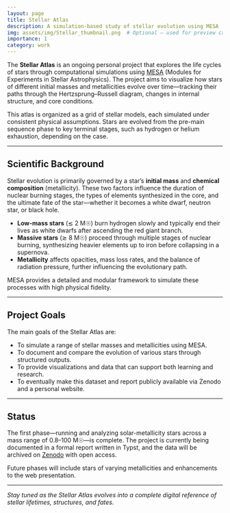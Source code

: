 ```yaml
---
layout: page
title: Stellar Atlas
description: A simulation-based study of stellar evolution using MESA
img: assets/img/Stellar_thumbnail.png  # Optional – used for preview cards, can be replaced later
importance: 1
category: work
---
```


The **Stellar Atlas** is an ongoing personal project that explores the life cycles of stars through computational simulations using [MESA](http://mesa.sourceforge.net) (Modules for Experiments in Stellar Astrophysics). The project aims to visualize how stars of different initial masses and metallicities evolve over time—tracking their paths through the Hertzsprung–Russell diagram, changes in internal structure, and core conditions.

This atlas is organized as a grid of stellar models, each simulated under consistent physical assumptions. Stars are evolved from the pre-main sequence phase to key terminal stages, such as hydrogen or helium exhaustion, depending on the case.

---

## Scientific Background

Stellar evolution is primarily governed by a star’s **initial mass** and **chemical composition** (metallicity). These two factors influence the duration of nuclear burning stages, the types of elements synthesized in the core, and the ultimate fate of the star—whether it becomes a white dwarf, neutron star, or black hole.

- **Low-mass stars** (≲ 2 M☉) burn hydrogen slowly and typically end their lives as white dwarfs after ascending the red giant branch.
- **Massive stars** (≳ 8 M☉) proceed through multiple stages of nuclear burning, synthesizing heavier elements up to iron before collapsing in a supernova.
- **Metallicity** affects opacities, mass loss rates, and the balance of radiation pressure, further influencing the evolutionary path.

MESA provides a detailed and modular framework to simulate these processes with high physical fidelity.

---

## Project Goals

The main goals of the Stellar Atlas are:

- To simulate a range of stellar masses and metallicities using MESA.
- To document and compare the evolution of various stars through structured outputs.
- To provide visualizations and data that can support both learning and research.
- To eventually make this dataset and report publicly available via Zenodo and a personal website.

---

## Status

The first phase—running and analyzing solar-metallicity stars across a mass range of 0.8–100 M☉—is complete. The project is currently being documented in a formal report written in Typst, and the data will be archived on [Zenodo](https://zenodo.org/) with open access.

Future phases will include stars of varying metallicities and enhancements to the web presentation.

---

*Stay tuned as the Stellar Atlas evolves into a complete digital reference of stellar lifetimes, structures, and fates.*
